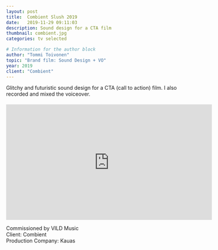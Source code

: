 ```yaml
---
layout: post
title:  Combient Slush 2019
date:   2019-11-29 09:11:03
description: Sound design for a CTA film
thumbnail: combient.jpg
categories: tv selected

# Information for the author block
author: "Tommi Toivonen"
topic: "Brand film: Sound Design + VO"
year: 2019
client: "Combient"
---
```


Glitchy and futuristic sound design for a CTA (call to action) film. I also recorded and mixed the voiceover. 
#### 

<iframe width="560" height="315" src="https://www.youtube.com/embed/a6DAfTtvrJo" frameborder="0" allow="accelerometer; autoplay; encrypted-media; gyroscope; picture-in-picture" allowfullscreen></iframe>

Commissioned by VILD Music  
Client: Combient  
Production Company: Kauas
